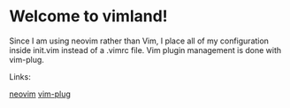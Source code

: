 # Welcome to vimland!

Since I am using neovim rather than Vim, I place all of my configuration inside init.vim instead of a .vimrc file. Vim plugin management is done with vim-plug.

Links:

[neovim](https://github.com/neovim/neovim)
[vim-plug](https://github.com/junegunn/vim-plug)

